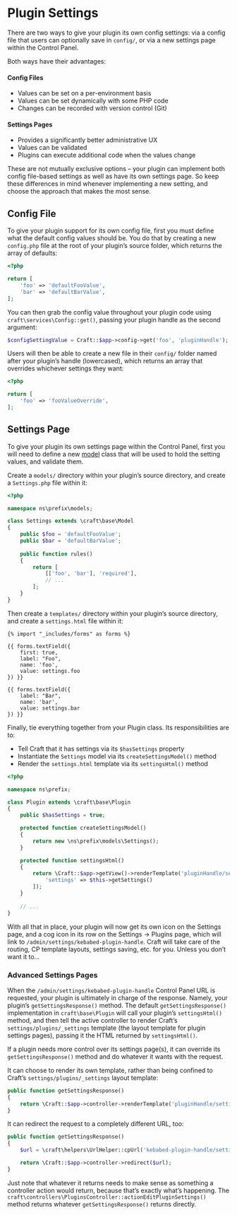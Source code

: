 Plugin Settings
===============

There are two ways to give your plugin its own config settings: via a config file that users can optionally save in `config/`, or via a new settings page within the Control Panel.

Both ways have their advantages:

#### Config Files

* Values can be set on a per-environment basis
* Values can be set dynamically with some PHP code
* Changes can be recorded with version control (Git)

#### Settings Pages

* Provides a significantly better administrative UX
* Values can be validated
* Plugins can execute additional code when the values change

These are not mutually exclusive options – your plugin can implement both config file-based settings as well as have its own settings page. So keep these differences in mind whenever implementing a new setting, and choose the approach that makes the most sense.

## Config File

To give your plugin support for its own config file, first you must define what the default config values should be. You do that by creating a new `config.php` file at the root of your plugin’s source folder, which returns the array of defaults:

```php
<?php

return [
    'foo' => 'defaultFooValue',
    'bar' => 'defaultBarValue',
];
```

You can then grab the config value throughout your plugin code using `craft\services\Config::get()`, passing your plugin handle as the second argument:

```php
$configSettingValue = Craft::$app->config->get('foo', 'pluginHandle');
```

Users will then be able to create a new file in their `config/` folder named after your plugin’s handle (lowercased), which returns an array that overrides whichever settings they want:

```php
<?php

return [
    'foo' => 'fooValueOverride',
];
```

## Settings Page

To give your plugin its own settings page within the Control Panel, first you will need to define a new [model](http://www.yiiframework.com/doc-2.0/guide-structure-models.html) class that will be used to hold the setting values, and validate them.

Create a `models/` directory within your plugin’s source directory, and create a `Settings.php` file within it:

```php
<?php

namespace ns\prefix\models;

class Settings extends \craft\base\Model
{
    public $foo = 'defaultFooValue';
    public $bar = 'defaultBarValue';
    
    public function rules()
    {
        return [
            [['foo', 'bar'], 'required'],
            // ...
        ];
    }
}
```

Then create a `templates/` directory within your plugin’s source directory, and create a `settings.html` file within it:

```twig
{% import "_includes/forms" as forms %}

{{ forms.textField({
    first: true,
    label: "Foo",
    name: 'foo',
    value: settings.foo
}) }}

{{ forms.textField({
    label: "Bar",
    name: 'bar',
    value: settings.bar
}) }}
```

Finally, tie everything together from your Plugin class. Its responsibilities are to:

- Tell Craft that it has settings via its `$hasSettings` property
- Instantiate the `Settings` model via its `createSettingsModel()` method
- Render the `settings.html` template via its `settingsHtml()` method

```php
<?php

namespace ns\prefix;

class Plugin extends \craft\base\Plugin
{
    public $hasSettings = true;

    protected function createSettingsModel()
    {
        return new \ns\prefix\models\Settings();
    }

    protected function settingsHtml()
    {
        return \Craft::$app->getView()->renderTemplate('pluginHandle/settings', [
            'settings' => $this->getSettings()
        ]);
    }
    
    // ...
}
```

With all that in place, your plugin will now get its own icon on the Settings page, and a cog icon in its row on the Settings → Plugins page, which will link to `/admin/settings/kebabed-plugin-handle`. Craft will take care of the routing, CP template layouts, settings saving, etc. for you. Unless you don’t want it to…

### Advanced Settings Pages

When the `/admin/settings/kebabed-plugin-handle` Control Panel URL is requested, your plugin is ultimately in charge of the response. Namely, your plugin’s `getSettingsResponse()` method. The default `getSettingsResponse()` implementation in `craft\base\Plugin` will call your plugin’s `settingsHtml()` method, and then tell the active controller to render Craft’s `settings/plugins/_settings` template (the layout template for plugin settings pages), passing it the HTML returned by `settingsHtml()`.

If a plugin needs more control over its settings page(s), it can override its `getSettingsResponse()` method and do whatever it wants with the request.

It can choose to render its own template, rather than being confined to Craft’s `settings/plugins/_settings` layout template:

```php
public function getSettingsResponse()
{
    return \Craft::$app->controller->renderTemplate('pluginHandle/settings/template');
}
```

It can redirect the request to a completely different URL, too:

```php
public function getSettingsResponse()
{
    $url = \craft\helpers\UrlHelper::cpUrl('kebabed-plugin-handle/settings');

    return \Craft::$app->controller->redirect($url);
}
```

Just note that whatever it returns needs to make sense as something a controller action would return, because that’s exactly what’s happening. The `craft\controllers\PluginsController::actionEditPluginSettings()` method returns whatever `getSettingsResponse()` returns directly.
